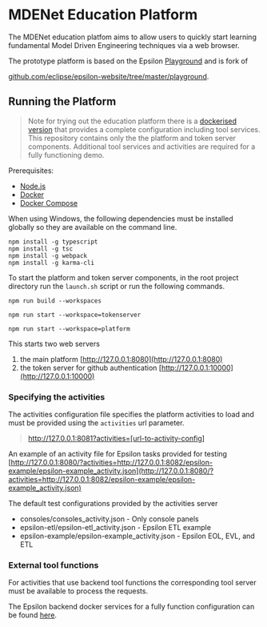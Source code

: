 # MDENet Education Platform
The MDENet education platfom aims to allow users to quickly start learning fundamental Model Driven Engineering techniques  via a web browser.

The prototype platform is based on the Epsilon [Playground](https://www.eclipse.org/epsilon/playground/) and is fork of

[github.com/eclipse/epsilon-website/tree/master/playground](https://github.com/eclipse/epsilon-website/tree/master/playground).


## Running the Platform

> Note for trying out the education platform there is a [dockerised version](https://github.com/mdenet/educationplatform-docker) that provides a complete configuration including tool services. This repository contains only the the platform and token server components. Additional tool services and activities are required for a fully functioning demo.

Prerequisites:
- [Node.js](https://nodejs.org/) 
- [Docker](https://www.docker.com/)
- [Docker Compose](https://docs.docker.com/compose/install) 

When using Windows, the following dependencies must be installed globally so they are available on the command line.
```
npm install -g typescript
npm install -g tsc
npm install -g webpack
npm install -g karma-cli
```


To start the platform and token server components, in the root project directory run the `launch.sh` script or run the following commands.

```
npm run build --workspaces

npm run start --workspace=tokenserver

npm run start --workspace=platform
```

This starts two web servers 
 1.  the main platform [http://127.0.0.1:8080](http://127.0.0.1:8080)
 2.  the token server for github authentication [http://127.0.0.1:10000](http://127.0.0.1:10000) 


### Specifying the activities
The activities configuration file specifies the platform activities to load and must be provided using the `activities` url parameter.

> http://127.0.0.1:8081?activities=[url-to-activity-config]

An example of an activity file for  Epsilon tasks provided for testing [http://127.0.0.1:8080/?activities=http://127.0.0.1:8082/epsilon-example/epsilon-example_activity.json](http://127.0.0.1:8080/?activities=http://127.0.0.1:8082/epsilon-example/epsilon-example_activity.json)

The default test configurations provided by the activities server
- consoles/consoles_activity.json - Only console panels
- epsilon-etl/epsilon-etl_activity.json - Epsilon ETL example
- epsilon-example/epsilon-example_activity.json - Epsilon EOL, EVL, and ETL


### External tool functions

For activities that use backend tool functions the corresponding tool server must be available to process the requests.

The Epsilon backend docker services for a  fully function configuration can be found [here](https://github.com/epsilonlabs/playground-docker).
